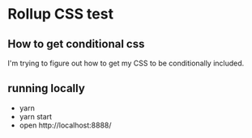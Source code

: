 # Rollup CSS test

## How to get conditional css

I'm trying to figure out how to get my CSS to be conditionally included.

## running locally
- yarn
- yarn start
- open http://localhost:8888/
